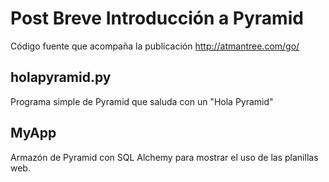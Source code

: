 Post Breve Introducción a Pyramid
=================================

Código fuente que acompaña la publicación http://atmantree.com/go/

holapyramid.py
--------------

Programa simple de Pyramid que saluda con un "Hola Pyramid"

MyApp
-----

Armazón de Pyramid con SQL Alchemy para mostrar el uso de las planillas web.